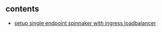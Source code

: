## contents

- [setup single endpoint spinnaker with ingress loadbalancer](./setup-single-endpoint-spinanker-with-ingress-lb)
